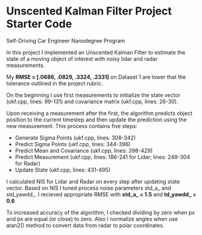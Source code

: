 # Unscented Kalman Filter Project Starter Code
Self-Driving Car Engineer Nanodegree Program

In this project I implemented an Unscented Kalman Filter to estimate the state of a moving object of interest with noisy lidar and radar measurements. 

My **RMSE = [.0686, .0829, .3324, .2331]** on Dataset 1 are lower that the tolerance outlined in the project rubric. 

On the beginning I use first measurements to initialize the state vector (ukf.cpp, lines: 99-131) and covariance matrix (ukf.cpp, lines: 26-30).

Upon receiving a measurement after the first, the algorithm predicts object position to the current timestep and then update the prediction using the new measurement. This process contains five steps:
- Generate Sigma Points (ukf.cpp, lines: 308-342)
- Predict Sigma Points (ukf.cpp, lines: 344-396)
- Predict Mean and Covariance (ukf.cpp, lines: 398-429)
- Predict Measurement (ukf.cpp, lines: 186-241 for Lidar; lines: 249-304 for Radar)
- Update State (ukf.cpp, lines: 431-495)

I calculated NIS for Lidar and Radar on every step after updating state vector. Based on NIS I tuned process noise parameters std_a_ and std_yawdd_. I recieved appropriate RMSE with **std_a_ = 1.5** and **td_yawdd_ = 0.6**

To increased accuracy of the algorithm, I checked dividing by zero when px and px are equal (or close) to zero. Also I normalize angles when use atan2() method to convert data from radar to polar coordinates.
